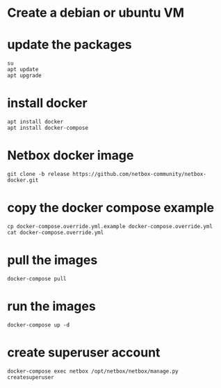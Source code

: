 # Create a debian or ubuntu VM

# update the packages
```
su
apt update
apt upgrade
```

# install docker
```
apt install docker
apt install docker-compose
```

# Netbox docker image
```
git clone -b release https://github.com/netbox-community/netbox-docker.git
```

# copy the docker compose example
```
cp docker-compose.override.yml.example docker-compose.override.yml
cat docker-compose.override.yml
```

# pull the images
```
docker-compose pull
```

# run the images
```
docker-compose up -d
```

# create superuser account
```
docker-compose exec netbox /opt/netbox/netbox/manage.py createsuperuser
```
